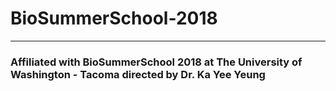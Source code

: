 # BioSummerSchool-2018
***

### Affiliated with BioSummerSchool 2018 at The University of Washington - Tacoma directed by Dr. Ka Yee Yeung
